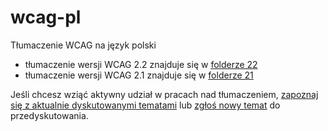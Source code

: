 # wcag-pl

Tłumaczenie WCAG na język polski

- tłumaczenie wersji WCAG 2.2 znajduje się w [folderze 22](https://github.com/rotnicki/wcag-pl/tree/master/22)
- tłumaczenie wersji WCAG 2.1 znajduje się w [folderze 21](https://github.com/rotnicki/wcag-pl/tree/master/21)

Jeśli chcesz wziąć aktywny udział w pracach nad tłumaczeniem, [zapoznaj się z aktualnie dyskutowanymi tematami](https://github.com/rotnicki/wcag-pl/issues) lub [zgłoś nowy temat](https://github.com/rotnicki/wcag-pl/issues/new) do przedyskutowania.
